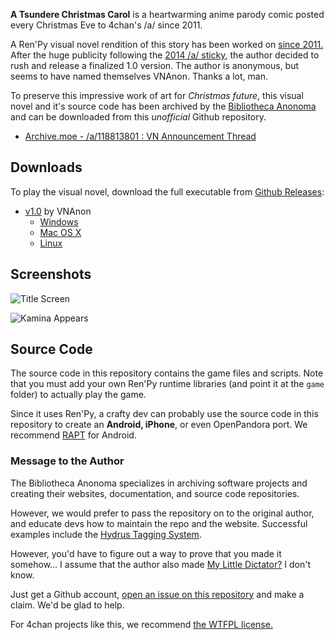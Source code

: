 **A Tsundere Christmas Carol** is a heartwarming anime parody comic posted every Christmas Eve to 4chan's /a/ since 2011.

A Ren'Py visual novel rendition of this story has been worked on [since 2011.](http://lemmasoft.renai.us/forums/viewtopic.php?f=8&t=13155) After the huge publicity following the [2014 /a/ sticky](https://archive.moe/a/thread/118778767), the author decided to rush and release a finalized 1.0 version. The author is anonymous, but seems to have named themselves VNAnon. Thanks a lot, man.

To preserve this impressive work of art for *Christmas future*, this visual novel and it's source code has been archived by the [Bibliotheca Anonoma](http://github.com/bibanon/bibanon/wiki) and can be downloaded from this *unofficial* Github repository.

* [Archive.moe - /a/118813801 : VN Announcement Thread](http://archive.moe/a/thread/118813801)

## Downloads

To play the visual novel, download the full executable from [Github Releases](https://github.com/bibanon/a-tsundere-christmas-carol/releases):

* [v1.0](https://github.com/bibanon/a-tsundere-christmas-carol/releases/tag/v1.0) by VNAnon
  * [Windows](https://github.com/bibanon/a-tsundere-christmas-carol/releases/download/v1.0/A-Tsundere-Carol-1.0-win.zip)
  * [Mac OS X](https://github.com/bibanon/a-tsundere-christmas-carol/releases/download/v1.0/A-Tsundere-Carol-1.0-mac.zip)
  * [Linux](https://github.com/bibanon/a-tsundere-christmas-carol/releases/download/v1.0/A-Tsundere-Carol-1.0-linux.tar.bz2)

## Screenshots

![Title Screen](http://i.imgur.com/R2UTmUd.png)

![Kamina Appears](http://i.imgur.com/dDp1RLu.png)

## Source Code

The source code in this repository contains the game files and scripts. Note that you must add your own Ren'Py runtime libraries (and point it at the `game` folder) to actually play the game.

Since it uses Ren'Py, a crafty dev can probably use the source code in this repository to create an **Android, iPhone**, or even OpenPandora port. We recommend [RAPT](http://github.com/renpy/rapt) for Android.

### Message to the Author

The Bibliotheca Anonoma specializes in archiving software projects and creating their websites, documentation, and source code repositories.

However, we would prefer to pass the repository on to the original author, and educate devs how to maintain the repo and the website. Successful examples include the [Hydrus Tagging System](http://github.com/hydrusnetwork/hydrus/).

However, you'd have to figure out a way to prove that you made it somehow... I assume that the author also made [My Little Dictator?](http://mylittledictator.wordpress.com/) I don't know.

Just get a Github account, [open an issue on this repository](https://github.com/bibanon/a-tsundere-christmas-carol/issues) and make a claim. We'd be glad to help.

For 4chan projects like this, we recommend [the WTFPL license.](http://www.wtfpl.net/txt/copying/)
